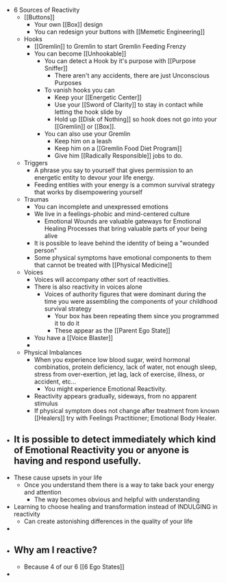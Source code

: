 - 6 Sources of Reactivity
	- [[Buttons]]
		- Your own [[Box]] design
		- You can redesign your buttons with [[Memetic Engineering]]
	- Hooks
		- [[Gremlin]] to Gremlin to start Gremlin Feeding Frenzy
		- You can become [[Unhookable]]
			- You can detect a Hook by it's purpose with [[Purpose Sniffer]]
				- There aren't any accidents, there are just Unconscious Purposes
			- To vanish hooks you can
				- Keep your [[Energetic Center]]
				- Use your [[Sword of Clarity]] to stay in contact while letting the hook slide by
				- Hold up [[Disk of Nothing]] so hook does not go into your [[Gremlin]] or [[Box]].
			- You can also use your Gremlin
				- Keep him on a leash
				- Keep him on a [[Gremlin Food Diet Program]]
				- Give him [[Radically Responsible]] jobs to do.
	- Triggers
		- A phrase you say to yourself that gives permission to an energetic entity to devour your life energy.
		- Feeding entities with your energy is a common survival strategy that works by disempowering yourself
	- Traumas
		- You can incomplete and unexpressed emotions
		- We live in a feelings-phobic and mind-centered culture
			- Emotional Wounds are valuable gateways for Emotional Healing Processes that bring valuable parts of your being alive
		- It is possible to leave behind the identity of being a "wounded person"
		- Some physical symptoms have emotional components to them that cannot be treated with [[Physical Medicine]]
	- Voices
		- Voices will accompany other sort of reactivities.
		- There is also reactivity in voices alone
			- Voices of authority figures that were dominant during the time you were assembling the components of your childhood survival strategy
				- Your box has been repeating them since you programmed it to do it
				- These appear as the [[Parent Ego State]]
		- You have a [[Voice Blaster]]
		-
	- Physical Imbalances
		- When you experience low blood sugar, weird hormonal combinatios, protein deficiency, lack of water, not enough sleep, stress from over-exertion, jet lag, lack of exercise, illness, or accident, etc...
			- You might experience Emotional Reactivity.
		- Reactivity appears gradually, sideways, from no apparent stimulus
		- If physical symptom does not change after treatment from known [[Healers]] try with Feelings Practitioner; Emotional Body Healer.
- It is possible to detect immediately which kind of Emotional Reactivity you or anyone is having and respond usefully.
	-
- These cause upsets in your life
	- Once you understand them there is a way to take back your energy and attention
		- The way becomes obvious and helpful with understanding
- Learning to choose healing and transformation instead of INDULGING in reactivity
	- Can create astonishing differences in the quality of your life
-
- ## Why am I reactive?
	- Because 4 of our 6 [[6 Ego States]]
-